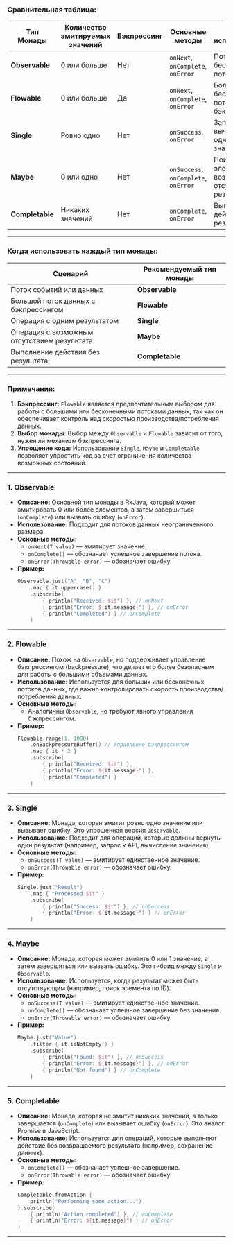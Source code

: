 ### Сравнительная таблица:

| Тип Монады      | Количество эмитируемых значений | Бэкпрессинг | Основные методы                      | Пример использования                            |
|-----------------|---------------------------------|-------------|--------------------------------------|-------------------------------------------------|
| **Observable**  | 0 или больше                    | Нет         | `onNext`, `onComplete`, `onError`    | Поток событий, бесконечные потоки               |
| **Flowable**    | 0 или больше                    | Да          | `onNext`, `onComplete`, `onError`    | Большие или бесконечные потоки с бэкпрессингом  |
| **Single**      | Ровно одно                      | Нет         | `onSuccess`, `onError`               | Запрос к API, вычисление одного значения        |
| **Maybe**       | 0 или одно                      | Нет         | `onSuccess`, `onComplete`, `onError` | Поиск элемента, возможное отсутствие результата |
| **Completable** | Никаких значений                | Нет         | `onComplete`, `onError`              | Выполнение действия без результата              |

---

### Когда использовать каждый тип монады:

| Сценарий                                    | Рекомендуемый тип монады |
|---------------------------------------------|--------------------------|
| Поток событий или данных                    | **Observable**           |
| Большой поток данных с бэкпрессингом        | **Flowable**             |
| Операция с одним результатом                | **Single**               |
| Операция с возможным отсутствием результата | **Maybe**                |
| Выполнение действия без результата          | **Completable**          |

---

### Примечания:

1. **Бэкпрессинг:** `Flowable` является предпочтительным выбором для работы с большими или
   бесконечными потоками данных, так как он обеспечивает контроль над скоростью
   производства/потребления данных.
2. **Выбор монады:** Выбор между `Observable` и `Flowable` зависит от того, нужен ли механизм
   бэкпрессинга.
3. **Упрощение кода:** Использование `Single`, `Maybe` и `Completable` позволяет упростить код за
   счет ограничения количества возможных состояний.

---

### 1. **Observable**

- **Описание:** Основной тип монады в RxJava, который может эмитировать 0 или более элементов, а
  затем завершиться (`onComplete`) или вызвать ошибку (`onError`).
- **Использование:** Подходит для потоков данных неограниченного размера.
- **Основные методы:**
    - `onNext(T value)` — эмитирует значение.
    - `onComplete()` — обозначает успешное завершение потока.
    - `onError(Throwable error)` — обозначает ошибку.
- **Пример:**
  ```kotlin
  Observable.just("A", "B", "C")
      .map { it.uppercase() }
      .subscribe(
          { println("Received: $it") }, // onNext
          { println("Error: ${it.message}") }, // onError
          { println("Completed") } // onComplete
      )
  ```

---

### 2. **Flowable**

- **Описание:** Похож на `Observable`, но поддерживает управление бэкпрессингом (backpressure), что
  делает его более безопасным для работы с большими объемами данных.
- **Использование:** Используется для больших или бесконечных потоков данных, где важно
  контролировать скорость производства/потребления данных.
- **Основные методы:**
    - Аналогичны `Observable`, но требуют явного управления бэкпрессингом.
- **Пример:**
  ```kotlin
  Flowable.range(1, 1000)
      .onBackpressureBuffer() // Управление бэкпрессингом
      .map { it * 2 }
      .subscribe(
          { println("Received: $it") },
          { println("Error: ${it.message}") },
          { println("Completed") }
      )
  ```

---

### 3. **Single**

- **Описание:** Монада, которая эмитит ровно одно значение или вызывает ошибку. Это упрощенная
  версия `Observable`.
- **Использование:** Подходит для операций, которые должны вернуть один результат (например, запрос
  к API, вычисление значения).
- **Основные методы:**
    - `onSuccess(T value)` — эмитирует единственное значение.
    - `onError(Throwable error)` — обозначает ошибку.
- **Пример:**
  ```kotlin
  Single.just("Result")
      .map { "Processed $it" }
      .subscribe(
          { println("Success: $it") }, // onSuccess
          { println("Error: ${it.message}") } // onError
      )
  ```

---

### 4. **Maybe**

- **Описание:** Монада, которая может эмитить 0 или 1 значение, а затем завершиться или вызвать
  ошибку. Это гибрид между `Single` и `Observable`.
- **Использование:** Используется, когда результат может быть отсутствующим (например, поиск
  элемента по ID).
- **Основные методы:**
    - `onSuccess(T value)` — эмитирует единственное значение.
    - `onComplete()` — обозначает успешное завершение без значения.
    - `onError(Throwable error)` — обозначает ошибку.
- **Пример:**
  ```kotlin
  Maybe.just("Value")
      .filter { it.isNotEmpty() }
      .subscribe(
          { println("Found: $it") }, // onSuccess
          { println("Error: ${it.message}") }, // onError
          { println("Not found") } // onComplete
      )
  ```

---

### 5. **Completable**

- **Описание:** Монада, которая не эмитит никаких значений, а только завершается (`onComplete`) или
  вызывает ошибку (`onError`). Это аналог Promise в JavaScript.
- **Использование:** Используется для операций, которые выполняют действие без возвращаемого
  результата (например, сохранение данных).
- **Основные методы:**
    - `onComplete()` — обозначает успешное завершение.
    - `onError(Throwable error)` — обозначает ошибку.
- **Пример:**
  ```kotlin
  Completable.fromAction {
      println("Performing some action...")
  }.subscribe(
      { println("Action completed") }, // onComplete
      { println("Error: ${it.message}") } // onError
  )
  ```

---